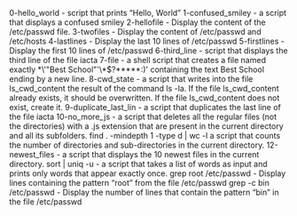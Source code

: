 0-hello_world - script that prints “Hello, World”
1-confused_smiley - a script that displays a confused smiley
2-hellofile - Display the content of the /etc/passwd file.
3-twofiles - Display the content of /etc/passwd and /etc/hosts
4-lastlines - Display the last 10 lines of /etc/passwd
5-firstlines - Display the first 10 lines of /etc/passwd
6-third_line - script that displays the third line of the file iacta
7-file -  a shell script that creates a file named exactly \*\\'"Best School"\'\\*$\?\*\*\*\*\*:)' containing the text Best School ending by a new line.
8-cwd_state -  a script that writes into the file ls_cwd_content the result of the command ls -la. If the file ls_cwd_content already exists, it should be overwritten. If the file ls_cwd_content does not exist, create it.
9-duplicate_last_lin - a script that duplicates the last line of the file iacta
10-no_more_js - a script that deletes all the regular files (not the directories) with a .js extension that are present in the current directory and all its subfolders.
find . -mindepth 1 -type d | wc -l a script that counts the number of directories and sub-directories in the current directory.
12-newest_files - a script that displays the 10 newest files in the current directory.
sort | uniq -u - a script that takes a list of words as input and prints only words that appear exactly once.
grep root /etc/passwd - Display lines containing the pattern “root” from the file /etc/passwd
grep -c bin /etc/passwd - Display the number of lines that contain the pattern “bin” in the file /etc/passwd
